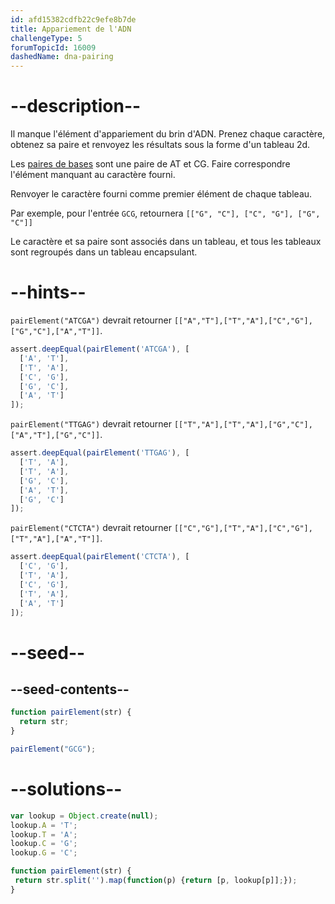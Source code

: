 ```yaml
---
id: afd15382cdfb22c9efe8b7de
title: Appariement de l'ADN
challengeType: 5
forumTopicId: 16009
dashedName: dna-pairing
---
```


# --description--

Il manque l'élément d'appariement du brin d'ADN. Prenez chaque caractère, obtenez sa paire et renvoyez les résultats sous la forme d'un tableau 2d.

Les [paires de bases](http://en.wikipedia.org/wiki/Base_pair) sont une paire de AT et CG. Faire correspondre l'élément manquant au caractère fourni.

Renvoyer le caractère fourni comme premier élément de chaque tableau.

Par exemple, pour l'entrée `GCG`, retournera `[["G", "C"], ["C", "G"], ["G", "C"]]`

Le caractère et sa paire sont associés dans un tableau, et tous les tableaux sont regroupés dans un tableau encapsulant.

# --hints--

`pairElement("ATCGA")` devrait retourner `[["A","T"],["T","A"],["C","G"],["G","C"],["A","T"]]`.

```js
assert.deepEqual(pairElement('ATCGA'), [
  ['A', 'T'],
  ['T', 'A'],
  ['C', 'G'],
  ['G', 'C'],
  ['A', 'T']
]);
```

`pairElement("TTGAG")` devrait retourner `[["T","A"],["T","A"],["G","C"],["A","T"],["G","C"]]`.

```js
assert.deepEqual(pairElement('TTGAG'), [
  ['T', 'A'],
  ['T', 'A'],
  ['G', 'C'],
  ['A', 'T'],
  ['G', 'C']
]);
```

`pairElement("CTCTA")` devrait retourner `[["C","G"],["T","A"],["C","G"],["T","A"],["A","T"]]`.

```js
assert.deepEqual(pairElement('CTCTA'), [
  ['C', 'G'],
  ['T', 'A'],
  ['C', 'G'],
  ['T', 'A'],
  ['A', 'T']
]);
```

# --seed--

## --seed-contents--

```js
function pairElement(str) {
  return str;
}

pairElement("GCG");
```

# --solutions--

```js
var lookup = Object.create(null);
lookup.A = 'T';
lookup.T = 'A';
lookup.C = 'G';
lookup.G = 'C';

function pairElement(str) {
 return str.split('').map(function(p) {return [p, lookup[p]];});
}
```
